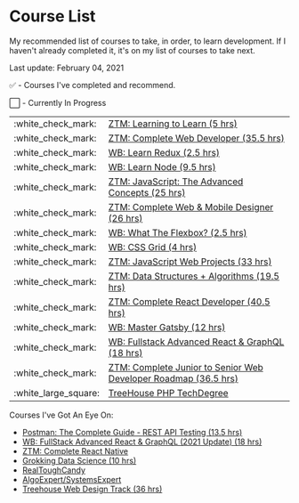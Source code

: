 # Course List

My recommended list of courses to take, in order, to learn development.
If I haven't already completed it, it's on my list of courses to take next.

Last update: February 04, 2021 

:white_check_mark: - Courses I've completed and recommend.

:white_large_square: - Currently In Progress

<table>
    <tr>
        <td>:white_check_mark:</td>
        <td><a href="https://academy.zerotomastery.io/p/learning-to-learn-efficient-learning-zero-to-mastery-blueprint">ZTM: Learning to Learn (5 hrs)</a></td>
    </tr>
    <tr>
        <td>:white_check_mark:</td>
        <td><a href="https://academy.zerotomastery.io/p/complete-web-developer-zero-to-mastery">ZTM: Complete Web Developer (35.5 hrs)</a></td>
    </tr>
    <tr>
        <td>:white_check_mark:</td>
        <td><a href="https://learnredux.com/">WB: Learn Redux (2.5 hrs)</a></td>
    </tr>
    <tr>
        <td>:white_check_mark:</td>
        <td><a href="https://learnnode.com/">WB: Learn Node (9.5 hrs)</a></td>
    </tr>
    <tr>
        <td>:white_check_mark:</td>
        <td><a href="https://academy.zerotomastery.io/p/advanced-javascript-concepts">ZTM: JavaScript: The Advanced Concepts (25 hrs)</a></td>
    </tr>
    <tr>
        <td>:white_check_mark:</td>
        <td><a href="https://academy.zerotomastery.io/p/complete-web-and-mobile-designer">ZTM: Complete Web & Mobile Designer (26 hrs)</a></td>
    </tr>   
    <tr>
        <td>:white_check_mark:</td>
        <td><a href="https://flexbox.io/">WB: What The Flexbox? (2.5 hrs)</a></td>
    </tr>
    <tr>
        <td>:white_check_mark:</td>
        <td><a href="https://cssgrid.io/">WB: CSS Grid (4 hrs)</a></td>
    </tr>
    <tr>
        <td>:white_check_mark:</td>
        <td><a href="https://academy.zerotomastery.io/p/javascript-projects">ZTM: JavaScript Web Projects (33 hrs)</a></td>
    </tr>
    <tr>
        <td>:white_check_mark:</td>
        <td><a href="https://academy.zerotomastery.io/p/master-the-coding-interview-data-structures-algorithms">ZTM: Data Structures + Algorithms (19.5 hrs)</a></td>
    </tr>
    <tr>
        <td>:white_check_mark:</td>
        <td><a href="https://academy.zerotomastery.io/p/complete-react-developer-redux-hooks-graphql-zero-to-mastery">ZTM: Complete React Developer (40.5 hrs)</a></td>
    </tr>
    <tr>
        <td>:white_check_mark:</td>
        <td><a href="https://mastergatsby.com/">WB: Master Gatsby (12 hrs)</a></td>
    </tr>
    <tr>
        <td>:white_check_mark:</td>
        <td><a href="https://advancedreact.com/">WB: Fullstack Advanced React & GraphQL (18 hrs)</a></td>
    </tr>
    <tr>
        <td>:white_check_mark:</td>
        <td><a href="https://academy.zerotomastery.io/p/the-complete-junior-to-senior-web-developer-roadmap">ZTM: Complete Junior to Senior Web Developer Roadmap (36.5 hrs)</a></td>
    </tr>
    <tr>
        <td>:white_large_square:</td>
        <td><a href="https://teamtreehouse.com/techdegree/php-development">TreeHouse PHP TechDegree</a></td>
    </tr>
</table>

Courses I've Got An Eye On:
* [Postman: The Complete Guide - REST API Testing (13.5 hrs)](https://www.udemy.com/course/postman-the-complete-guide/)
* [WB: FullStack Advanced React & GraphQL (2021 Update) (18 hrs)](https://advancedreact.com/)
* [ZTM: Complete React Native](https://academy.zerotomastery.io/p/learn-react-native)
* [Grokking Data Science (10 hrs)](https://www.educative.io/courses/grokking-data-science)
* [RealToughCandy](https://realtoughcandy.io/)
* [AlgoExpert/SystemsExpert](https://www.algoexpert.io/)
* [Treehouse Web Design Track (36 hrs)](https://teamtreehouse.com/tracks/web-design)
